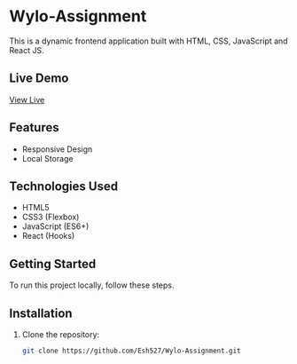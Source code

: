 # Wylo-Assignment

This is a dynamic frontend application built with HTML, CSS, JavaScript and React JS.

## Live Demo
[View Live](https://wylo-assignment-eight.vercel.app/)

## Features
- Responsive Design
- Local Storage

## Technologies Used
- HTML5
- CSS3 (Flexbox)
- JavaScript (ES6+)
- React (Hooks)

## Getting Started
To run this project locally, follow these steps.

## Installation

1. Clone the repository:
   ```bash
   git clone https://github.com/Esh527/Wylo-Assignment.git
